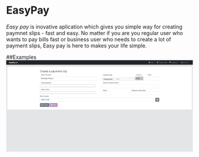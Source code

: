 # EasyPay

<i>Easy pay</i> is inovative aplication which gives you simple way for creating paymnet slips - fast and easy. No matter if you are you regular user who wants to pay bills fast or business user who needs to create a lot of payment slips, Easy pay is here to makes your life simple.

##Examples
![alt text](https://github.com/liquiir97/EasyPayPub/blob/main/webpack/NewSlipPage.png?raw=true)

